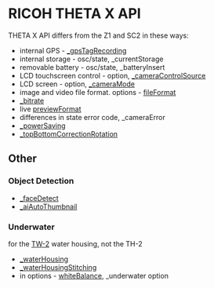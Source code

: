 # RICOH THETA X API

THETA X API differs from the Z1 and SC2 in these ways:

* internal GPS - [_gpsTagRecording](https://github.com/ricohapi/theta-api-specs/blob/main/theta-web-api-v2.1/options/_gps_tag_recording.md)
* internal storage - osc/state, _currentStorage
* removable battery - osc/state, _batteryInsert
* LCD touchscreen control - option, [_cameraControlSource](https://github.com/ricohapi/theta-api-specs/blob/main/theta-web-api-v2.1/options/_camera_control_source.md)
* LCD screen - option, [_cameraMode](https://github.com/ricohapi/theta-api-specs/blob/main/theta-web-api-v2.1/options/_camera_mode.md)
* image and video file format. options - [fileFormat](https://github.com/ricohapi/theta-api-specs/blob/main/theta-web-api-v2.1/options/file_format.md)
* [_bitrate](https://github.com/ricohapi/theta-api-specs/blob/main/theta-web-api-v2.1/options/_bitrate.md)
* live [previewFormat](https://github.com/ricohapi/theta-api-specs/blob/main/theta-web-api-v2.1/options/preview_format.md)
* differences in state error code, _cameraError
* [_powerSaving](https://github.com/ricohapi/theta-api-specs/blob/main/theta-web-api-v2.1/options/_power_saving.md)
* [_topBottomCorrectionRotation](https://github.com/ricohapi/theta-api-specs/blob/main/theta-web-api-v2.1/options/_top_bottom_correction_rotation.md)

## Other

### Object Detection

* [_faceDetect](https://github.com/ricohapi/theta-api-specs/blob/main/theta-web-api-v2.1/options/_face_detect.md)
* [_aiAutoThumbnail](https://github.com/ricohapi/theta-api-specs/blob/main/theta-web-api-v2.1/options/_ai_auto_thumbnail.md)

### Underwater

for the [TW-2](https://us.ricoh-imaging.com/product/underwater-housing-tw-2/)
water housing, not the TH-2

* [_waterHousing](https://github.com/ricohapi/theta-api-specs/blob/main/theta-web-api-v2.1/options/_water_housing.md)
* [_waterHousingStitching](https://github.com/ricohapi/theta-api-specs/blob/main/theta-web-api-v2.1/options/_water_housing_stitching.md)
* in options - [whiteBalance](https://github.com/ricohapi/theta-api-specs/blob/main/theta-web-api-v2.1/options/white_balance.md), _underwater option
